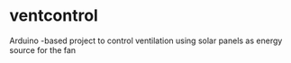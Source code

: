 # ventcontrol
Arduino -based project to control ventilation using solar panels as energy source for the fan

